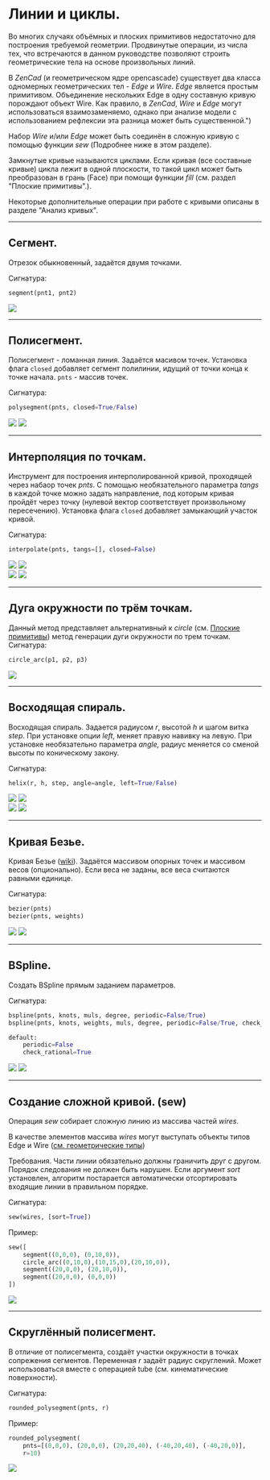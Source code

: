 # Линии и циклы.

Во многих случаях объёмных и плоских примитивов недостаточно для построения требуемой геометрии. Продвинутые операции, из числа тех, что встречаются в данном руководстве позволяют строить геометрические тела на основе произвольных линий.

В _ZenCad_ (и геометрическом ядре opencascade) существует два класса одномерных геометрических тел - _Edge_ и _Wire_. _Edge_ является простым примитивом. Объединение нескольких Edge в одну составную кривую порождают объект Wire. Как правило, в _ZenCad_, _Wire_ и _Edge_ могут использоваться взаимозаменяемо, однако при анализе модели с использованием рефлексии эта разница может быть существенной.")

Набор _Wire_ и/или _Edge_ может быть соединён в сложную кривую с помощью функции _sew_ (Подробнее ниже в этом разделе).

Замкнутые кривые называются циклами. Если кривая (все составные кривые) цикла лежит в одной плоскости, то такой цикл может быть преобразован в грань (Face) при помощи функции _fill_ (см. раздел "Плоские примитивы".).

Некоторые дополнительные операции при работе с кривыми описаны в разделе "Анализ кривых".

---
## Cегмент.
Отрезок обыкновенный, задаётся двумя точками.

Сигнатура:
```python
segment(pnt1, pnt2)
```
![](../images/generic/segment0.png)

---
## Полисегмент.
Полисегмент - ломанная линия. Задаётся масивом точек. Установка флага `closed` добавляет сегмент полилинии, идущий от точки конца к точке начала. `pnts` - массив точек.

Сигнатура:
```python
polysegment(pnts, closed=True/False)
```
![](../images/generic/polysegment0.png)
![](../images/generic/polysegment1.png)  

---
## Интерполяция по точкам.
Инструмент для построения интерполированной кривой, проходящей через набаор точек _pnts_. С помощью необязательного параметра _tangs_ в каждой точке можно задать направление, под которым кривая пройдёт через точку (нулевой вектор соответствует произвольному пересечению). Установка флага `closed` добавляет замыкающий участок кривой.

Сигнатура:
```python
interpolate(pnts, tangs=[], closed=False)
```
![](../images/generic/interpolate0.png)
![](../images/generic/interpolate1.png)  
![](../images/generic/interpolate2.png)
![](../images/generic/interpolate3.png)  


---
## Дуга окружности по трём точкам.
Данный метод представляет альтернативный к _circle_ (см. [Плоские примитивы](prim2d.html)) метод генерации дуги окружности по трем точкам.
Сигнатура:
```python
circle_arc(p1, p2, p3) 
```
![](../images/generic/circle_arc0.png)

---
## Восходящая спираль.
Восходящая спираль. Задается радиусом _r_, высотой _h_ и шагом витка _step_. При установке опции _left_, меняет правую навивку на левую. При установке необязательно параметра _angle,_ радиус меняется со сменой высоты по коническому закону.

Сигнатура:
```python
helix(r, h, step, angle=angle, left=True/False)
```
![](../images/generic/helix0.png)
![](../images/generic/helix1.png)  
![](../images/generic/helix2.png)
![](../images/generic/helix3.png)  

---
## Кривая Безье.
Кривая Безье ([wiki](https://en.wikipedia.org/wiki/B%C3%A9zier_curve)).
Задаётся массивом опорных точек и массивом весов (опционально).
Если веса не заданы, все веса считаются равными единице.

Сигнатура:
```python
bezier(pnts)
bezier(pnts, weights)
```
![](../images/generic/bezier0.png)
![](../images/generic/bezier1.png)  

---
## BSpline.
Создать BSpline прямым заданием параметров.

Сигнатура:
```python
bspline(pnts, knots, muls, degree, periodic=False/True)
bspline(pnts, knots, weights, muls, degree, periodic=False/True, check_rational=False/True)

default: 
	periodic=False
	check_rational=True
```
![](../images/generic/bspline0.png)
![](../images/generic/bspline1.png)  

---
## Создание сложной кривой. (sew)
Операция _sew_ собирает сложную линию из массива частей _wires_. 

В качестве элементов массива _wires_ могут выступать объекты типов Edge и Wire ([см. геометрические типы](https://mirmik.github.io/zencad/ru/geomcore.html)) 

Требования. Части линии обязательно должны граничить друг с другом. Порядок следования не должен быть нарушен. Если аргумент _sort_ установлен, алгоритм постарается автоматически отсортировать входящие линии в правильном порядке.

Сигнатура:
```python
sew(wires, [sort=True])
```

Пример:
```python
sew([
	segment((0,0,0), (0,10,0)), 
	circle_arc((0,10,0),(10,15,0),(20,10,0)), 
	segment((20,0,0), (20,10,0)),
	segment((20,0,0), (0,0,0))
])
```
![](../images/generic/fill0.png)

---
## Скруглённый полисегмент.
В отличие от полисегмента, создаёт участки окружности в точках сопрежения сегментов. Переменная _r_ задаёт радиус скруглений. Может использоваться вместе с операцией tube (см. кинематические поверхности). 

Сигнатура:
```python
rounded_polysegment(pnts, r)
```

Пример:
```python
rounded_polysegment(
	pnts=[(0,0,0), (20,0,0), (20,20,40), (-40,20,40), (-40,20,0)], 
	r=10)
```

![](../images/generic/rounded_polysegment0.png)